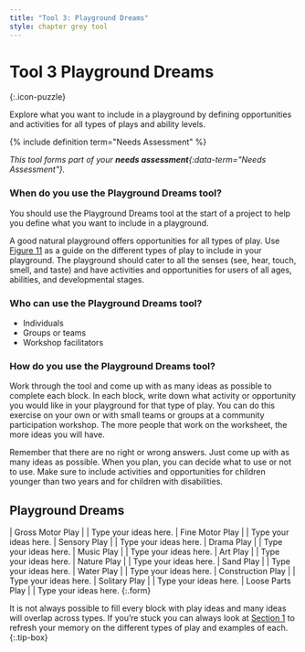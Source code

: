```yaml
---
title: "Tool 3: Playground Dreams"
style: chapter grey tool
---
```


# **Tool 3** Playground Dreams
{:.icon-puzzle}

Explore what you want to include in a playground by defining opportunities and activities for all types of plays and ability levels.

{% include definition term="Needs Assessment" %}

*This tool forms part of your **needs assessment**{:data-term="Needs Assessment"}.*

### When do you use the Playground Dreams tool?

You should use the Playground Dreams tool at the start of a project to help you define what you want to include in a playground.

A good natural playground offers opportunities for all types of play. Use [Figure 11](01.html#figure-11) as a guide on the different types of play to include in your playground. The playground should cater to all the senses (see, hear, touch, smell, and taste) and have activities and opportunities for users of all ages, abilities, and developmental stages.

### Who can use the Playground Dreams tool?

-   Individuals
-   Groups or teams
-   Workshop facilitators

### How do you use the Playground Dreams tool?

Work through the tool and come up with as many ideas as possible to complete each block. In each block, write down what activity or opportunity you would like in your playground for that type of play. You can do this exercise on your own or with small teams or groups at a community participation workshop. The more people that work on the worksheet, the more ideas you will have.

Remember that there are no right or wrong answers. Just come up with as many ideas as possible. When you plan, you can decide what to use or not to use. Make sure to include activities and opportunities for children younger than two years and for children with disabilities.

## Playground Dreams

| Gross Motor Play  |  | Type your ideas here.
| Fine Motor Play   |  | Type your ideas here.
| Sensory Play      |  | Type your ideas here.
| Drama Play        |  | Type your ideas here.
| Music Play        |  | Type your ideas here.
| Art Play          |  | Type your ideas here.
| Nature Play       |  | Type your ideas here.
| Sand Play         |  | Type your ideas here.
| Water Play        |  | Type your ideas here.
| Construction Play |  | Type your ideas here.
| Solitary Play     |  | Type your ideas here.
| Loose Parts Play  |  | Type your ideas here.
{:.form}

It is not always possible to fill every block with play ideas and many ideas will overlap across types. If you’re stuck you can always look at [Section 1](01.html#figure-11) to refresh your memory on the different types of play and examples of each.
{:.tip-box}
